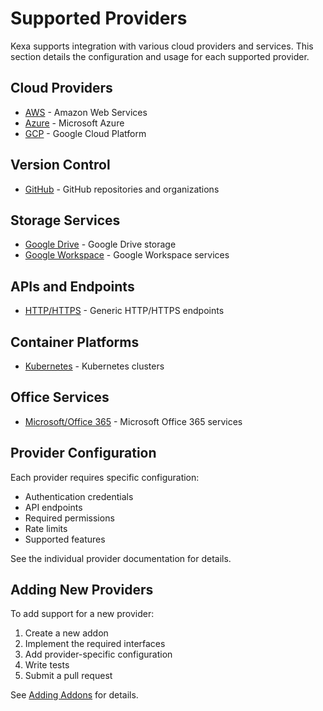 # Supported Providers

Kexa supports integration with various cloud providers and services. This section details the configuration and usage for each supported provider.

## Cloud Providers

- [AWS](./aws.md) - Amazon Web Services
- [Azure](./azure.md) - Microsoft Azure
- [GCP](./gcp.md) - Google Cloud Platform

## Version Control

- [GitHub](./github.md) - GitHub repositories and organizations

## Storage Services

- [Google Drive](./google-drive.md) - Google Drive storage
- [Google Workspace](./google-workspace.md) - Google Workspace services

## APIs and Endpoints

- [HTTP/HTTPS](./http.md) - Generic HTTP/HTTPS endpoints

## Container Platforms

- [Kubernetes](./kubernetes.md) - Kubernetes clusters

## Office Services

- [Microsoft/Office 365](./o365.md) - Microsoft Office 365 services

## Provider Configuration

Each provider requires specific configuration:

- Authentication credentials
- API endpoints
- Required permissions
- Rate limits
- Supported features

See the individual provider documentation for details.

## Adding New Providers

To add support for a new provider:

1. Create a new addon
2. Implement the required interfaces
3. Add provider-specific configuration
4. Write tests
5. Submit a pull request

See [Adding Addons](../contributing/adding-addons.md) for details.
